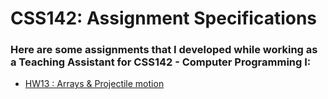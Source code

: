 # CSS142: Assignment Specifications

### Here are some assignments that I developed while working as a Teaching Assistant for CSS142 - Computer Programming I:

* [HW13 : Arrays & Projectile motion](https://github.com/atFutz/CSS142-Assignment-Specifications/blob/main/HW13_Arrays.md)
